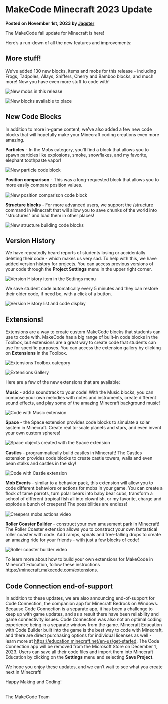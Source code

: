 # MakeCode Minecraft 2023 Update

**Posted on November 1st, 2023 by [Jaqster](https://github.com/jaqster)**

The MakeCode fall update for Minecraft is here!

Here’s a run-down of all the new features and improvements:

## More stuff!

We’ve added 130 new blocks, items and mobs for this release - including Frogs, Tadpoles, Allays, Sniffers, Cherry and Bamboo blocks, and much more! Now you have even more stuff to code with!

![New mobs in this release](/static/blog/minecraft/2023-release/new-mobs.png)

![New blocks available to place](/static/blog/minecraft/2023-release/new-blocks.png)

## New Code Blocks

In addition to more in-game content, we’ve also added a few new code blocks that will hopefully make your Minecraft coding creations even more amazing.

**Particles** - In the Mobs category, you’ll find a block that allows you to spawn particles like explosions, smoke, snowflakes, and my favorite, elephant toothpaste vapor!

![New particle code block](/static/blog/minecraft/2023-release/particle.png)

**Position comparison** - This was a long-requested block that allows you to more easily compare position values.

![New position comparison code block](/static/blog/minecraft/2023-release/position-comparison.png)

**Structure blocks** - For more advanced users, we support the [/structure]( https://learn.microsoft.com/en-us/minecraft/creator/commands/commands/structure) command in Minecraft that will allow you to save chunks of the world into "structures" and load them in other places!

![New structure building code blocks](/static/blog/minecraft/2023-release/structure.png)

## Version History

We have repeatedly heard reports of students losing or accidentally deleting their code - which makes us very sad. To help with this, we have added version history for projects. You can access previous versions of your code through the **Project Settings** menu in the upper right corner.

![Version History item in the Settings menu](/static/blog/minecraft/2023-release/settings-menu.png)

We save student code automatically every 5 minutes and they can restore their older code, if need be, with a click of a button.

![Version History list and code display](/static/blog/minecraft/2023-release/version-history.png)

## Extensions!

Extensions are a way to create custom MakeCode blocks that students can use to code with. MakeCode has a big range of built-in code blocks in the Toolbox, but extensions are a great way to create code that students can use for specific purposes. You can access the extension gallery by clicking on **Extensions** in the Toolbox.

![Extensions Toolbox category](/static/blog/minecraft/2023-release/toolbox.png)

![Extensions Gallery](/static/blog/minecraft/2023-release/extensions-gallery.png)

Here are a few of the new extensions that are available:

**Music** - add a soundtrack to your code! With the Music blocks, you can compose your own melodies with notes and instruments, create different sound effects, and play some of the amazing Minecraft background music!

![Code with Music extension](/static/blog/minecraft/2023-release/music-extension.png)

**Space** - the Space extension provides code blocks to simulate a solar system in Minecraft. Create real to-scale planets and stars, and even invent your own custom spheres!

![Space objects created with the Space extension](/static/blog/minecraft/2023-release/space.png)

**Castles** - programmatically build castles in Minecraft! The Castles extension provides code blocks to create castle towers, walls and even bean stalks and castles in the sky!

![Code with Castle extension](/static/blog/minecraft/2023-release/castle-extension.png)

**Mob Events** - similar to a behavior pack, this extension will allow you to code different behaviors or actions for mobs in your game. You can create a flock of tame parrots, turn polar bears into baby bear cubs, transform a school of different tropical fish all into clownfish, or my favorite, charge and explode a bunch of creepers! The possibilities are endless!

![Creepers mobs actions video](/static/blog/minecraft/2023-release/creepers.gif)

**Roller Coaster Builder** - construct your own amusement park in Minecraft! The Roller Coaster extension allows you to construct your own fantastical roller coaster with code. Add ramps, spirals and free-falling drops to create an amazing ride for your friends - with just a few blocks of code!

![Roller coaster builder video](/static/blog/minecraft/2023-release/roller-coaster.gif)

To learn more about how to build your own extensions for MakeCode in Minecraft Education, follow these instructions https://minecraft.makecode.com/extensions.

## Code Connection end-of-support

In addition to these updates, we are also announcing end-of-support for Code Connection, the companion app for Minecraft Bedrock on Windows. Because Code Connection is a separate app, it has been a challenge to keep up with game updates, and as a result there have been reliability and game connectivity issues. Code Connection was also not an optimal coding experience being in a separate window from the game. Minecraft Education with Code Builder built into the game is the best way to code with Minecraft, and there are direct purchasing options for individual licenses as well - learn more at https://education.minecraft.net/en-us/get-started. The Code Connection app will be removed from the Microsoft Store on December 1, 2023. Users can save all their code files and import them into Minecraft Education by clicking on the **Settings** menu and selecting **Save Project**.

We hope you enjoy these updates, and we can’t wait to see what you create next in Minecraft!

Happy Making and Coding!

</br>
The MakeCode Team
